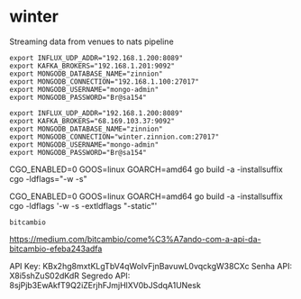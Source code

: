 # winter

Streaming data from venues to nats pipeline

```
export INFLUX_UDP_ADDR="192.168.1.200:8089"
export KAFKA_BROKERS="192.168.1.201:9092"
export MONGODB_DATABASE_NAME="zinnion"
export MONGODB_CONNECTION="192.168.1.100:27017"
export MONGODB_USERNAME="mongo-admin"
export MONGODB_PASSWORD="Br@sa154"
```

```
export INFLUX_UDP_ADDR="192.168.1.200:8089"
export KAFKA_BROKERS="68.169.103.37:9092"
export MONGODB_DATABASE_NAME="zinnion"
export MONGODB_CONNECTION="winter.zinnion.com:27017"
export MONGODB_USERNAME="mongo-admin"
export MONGODB_PASSWORD="Br@sa154"
```

CGO_ENABLED=0 GOOS=linux GOARCH=amd64 go build -a -installsuffix cgo -ldflags="-w -s"

CGO_ENABLED=0 GOOS=linux GOARCH=amd64 go build -a -installsuffix cgo -ldflags '-w -s -extldflags "-static"'

```
bitcambio
```

https://medium.com/bitcambio/come%C3%A7ando-com-a-api-da-bitcambio-efeba243adfa

API Key: KBx2hg8mxtKLgTbV4qWoIvFjnBavuwL0vqckgW38CXc
Senha API: X8i5shZuS02dKdR
Segredo API: 8sjPjb3EwAkfT9Q2iZErjhFJmjHlXV0bJSdqA1UNesk

```

```
